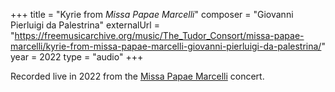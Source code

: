 +++
title = "Kyrie from <em>Missa Papae Marcelli</em>"
composer = "Giovanni Pierluigi da Palestrina"
externalUrl = "https://freemusicarchive.org/music/The_Tudor_Consort/missa-papae-marcelli/kyrie-from-missa-papae-marcelli-giovanni-pierluigi-da-palestrina/"
year = 2022
type = "audio"
+++

Recorded live in 2022 from the [Missa Papae Marcelli](/performances/2022/missa-papae-marcelli/) concert.